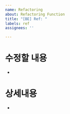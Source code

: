 ```yaml
---
name: Refactoring
about: Refactoring Function
title: "[BE] Ref: "
labels: ref
assignees: ''

---
```


# 수정할 내용
- 

# 상세내용 
-
